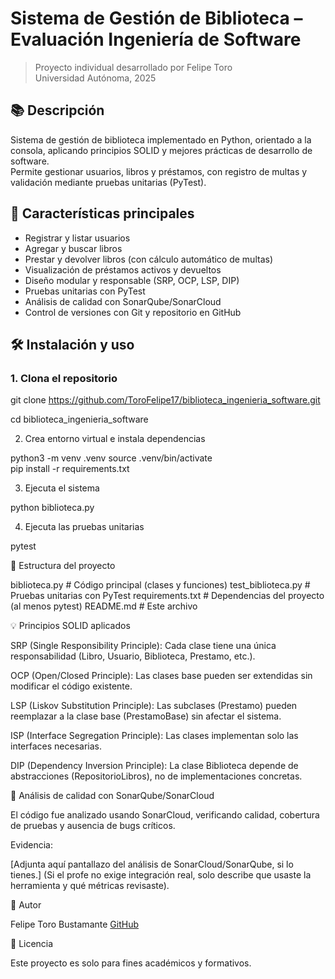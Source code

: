 # Sistema de Gestión de Biblioteca – Evaluación Ingeniería de Software

> Proyecto individual desarrollado por Felipe Toro  
> Universidad Autónoma, 2025


## 📚 Descripción

Sistema de gestión de biblioteca implementado en Python, orientado a la consola, aplicando principios SOLID y mejores prácticas de desarrollo de software.  
Permite gestionar usuarios, libros y préstamos, con registro de multas y validación mediante pruebas unitarias (PyTest).


## 🚀 Características principales

- Registrar y listar usuarios
- Agregar y buscar libros
- Prestar y devolver libros (con cálculo automático de multas)
- Visualización de préstamos activos y devueltos
- Diseño modular y responsable (SRP, OCP, LSP, DIP)
- Pruebas unitarias con PyTest
- Análisis de calidad con SonarQube/SonarCloud
- Control de versiones con Git y repositorio en GitHub


## 🛠️ Instalación y uso

### 1. Clona el repositorio


git clone https://github.com/ToroFelipe17/biblioteca_ingenieria_software.git

cd biblioteca_ingenieria_software

2. Crea entorno virtual e instala dependencias

python3 -m venv .venv
source .venv/bin/activate    
pip install -r requirements.txt

3. Ejecuta el sistema

python biblioteca.py

4. Ejecuta las pruebas unitarias

pytest

🧪 Estructura del proyecto


biblioteca.py         # Código principal (clases y funciones)
test_biblioteca.py    # Pruebas unitarias con PyTest
requirements.txt      # Dependencias del proyecto (al menos pytest)
README.md             # Este archivo

💡 Principios SOLID aplicados

SRP (Single Responsibility Principle): Cada clase tiene una única responsabilidad (Libro, Usuario, Biblioteca, Prestamo, etc.).

OCP (Open/Closed Principle): Las clases base pueden ser extendidas sin modificar el código existente.

LSP (Liskov Substitution Principle): Las subclases (Prestamo) pueden reemplazar a la clase base (PrestamoBase) sin afectar el sistema.

ISP (Interface Segregation Principle): Las clases implementan solo las interfaces necesarias.

DIP (Dependency Inversion Principle): La clase Biblioteca depende de abstracciones (RepositorioLibros), no de implementaciones concretas.

🔎 Análisis de calidad con SonarQube/SonarCloud

El código fue analizado usando SonarCloud, verificando calidad, cobertura de pruebas y ausencia de bugs críticos.

Evidencia:

[Adjunta aquí pantallazo del análisis de SonarCloud/SonarQube, si lo tienes.]
(Si el profe no exige integración real, solo describe que usaste la herramienta y qué métricas revisaste).

📝 Autor

Felipe Toro Bustamante
[GitHub](https://github.com/ToroFelipe17)

📑 Licencia

Este proyecto es solo para fines académicos y formativos.